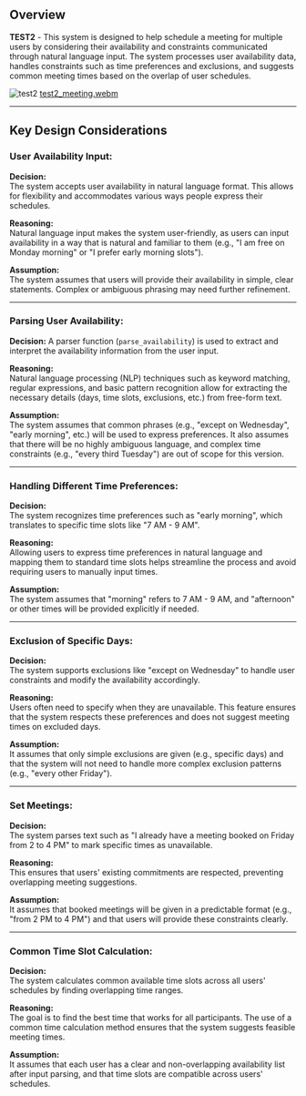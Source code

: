 ## Overview  
**TEST2** - This system is designed to help schedule a meeting for multiple users by considering their availability and constraints communicated through natural language input. The system processes user availability data, handles constraints such as time preferences and exclusions, and suggests common meeting times based on the overlap of user schedules.

![test2](https://github.com/user-attachments/assets/69a75372-f941-4591-8460-00bfd1a8d8c2)
[test2_meeting.webm](https://github.com/user-attachments/assets/70d20cd0-8755-4b90-a814-a541c8595b3e)

---

## Key Design Considerations

### **User Availability Input:**

**Decision:**  
The system accepts user availability in natural language format. This allows for flexibility and accommodates various ways people express their schedules.

**Reasoning:**  
Natural language input makes the system user-friendly, as users can input availability in a way that is natural and familiar to them (e.g., "I am free on Monday morning" or "I prefer early morning slots").

**Assumption:**  
The system assumes that users will provide their availability in simple, clear statements. Complex or ambiguous phrasing may need further refinement.

---

### **Parsing User Availability:**

**Decision:** A parser function (`parse_availability`) is used to extract and interpret the availability information from the user input.

**Reasoning:**  
Natural language processing (NLP) techniques such as keyword matching, regular expressions, and basic pattern recognition allow for extracting the necessary details (days, time slots, exclusions, etc.) from free-form text.

**Assumption:**  
The system assumes that common phrases (e.g., "except on Wednesday", "early morning", etc.) will be used to express preferences. It also assumes that there will be no highly ambiguous language, and complex time constraints (e.g., "every third Tuesday") are out of scope for this version.

---

### **Handling Different Time Preferences:**

**Decision:**  
The system recognizes time preferences such as "early morning", which translates to specific time slots like "7 AM - 9 AM".

**Reasoning:**  
Allowing users to express time preferences in natural language and mapping them to standard time slots helps streamline the process and avoid requiring users to manually input times.

**Assumption:**  
The system assumes that "morning" refers to 7 AM - 9 AM, and "afternoon" or other times will be provided explicitly if needed.

---

### **Exclusion of Specific Days:**

**Decision:**  
The system supports exclusions like "except on Wednesday" to handle user constraints and modify the availability accordingly.

**Reasoning:**  
Users often need to specify when they are unavailable. This feature ensures that the system respects these preferences and does not suggest meeting times on excluded days.

**Assumption:**  
It assumes that only simple exclusions are given (e.g., specific days) and that the system will not need to handle more complex exclusion patterns (e.g., "every other Friday").

---

### **Set Meetings:**

**Decision:**  
The system parses text such as "I already have a meeting booked on Friday from 2 to 4 PM" to mark specific times as unavailable.

**Reasoning:**  
This ensures that users' existing commitments are respected, preventing overlapping meeting suggestions.

**Assumption:**  
It assumes that booked meetings will be given in a predictable format (e.g., "from 2 PM to 4 PM") and that users will provide these constraints clearly.

---

### **Common Time Slot Calculation:**

**Decision:**  
The system calculates common available time slots across all users' schedules by finding overlapping time ranges.

**Reasoning:**  
The goal is to find the best time that works for all participants. The use of a common time calculation method ensures that the system suggests feasible meeting times.

**Assumption:**  
It assumes that each user has a clear and non-overlapping availability list after input parsing, and that time slots are compatible across users' schedules.
